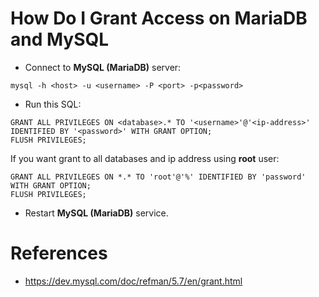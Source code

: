 # How Do I Grant Access on MariaDB and MySQL
- Connect to **MySQL (MariaDB)** server:
```
mysql -h <host> -u <username> -P <port> -p<password>
```

- Run this SQL:
```
GRANT ALL PRIVILEGES ON <database>.* TO '<username>'@'<ip-address>' IDENTIFIED BY '<password>' WITH GRANT OPTION;
FLUSH PRIVILEGES;
```

If you want grant to all databases and ip address using **root** user:

```
GRANT ALL PRIVILEGES ON *.* TO 'root'@'%' IDENTIFIED BY 'password' WITH GRANT OPTION;
FLUSH PRIVILEGES;
```

- Restart **MySQL (MariaDB)** service.

# References
- https://dev.mysql.com/doc/refman/5.7/en/grant.html
